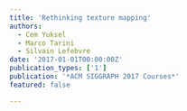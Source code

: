 ```yaml
---
title: 'Rethinking texture mapping'
authors:
  - Cem Yuksel
  - Marco Tarini
  - Silvain Lefebvre
date: '2017-01-01T00:00:00Z'
publication_types: ['1']
publication: '*ACM SIGGRAPH 2017 Courses*'
featured: false

---
```

